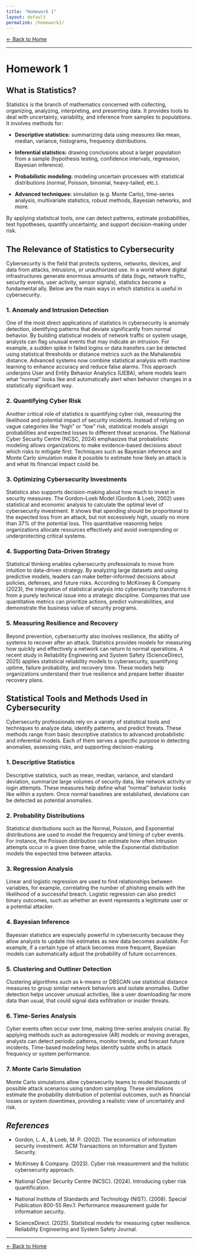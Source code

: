 ```yaml
---
title: "Homework 1"
layout: default
permalink: /homework1/
---
```


[← Back to Home](/)

---

# **Homework 1**

## **What is Statistics?**

Statistics is the branch of mathematics concerned with collecting, organizing, analyzing, interpreting, and presenting data. It provides tools to deal with uncertainty, variability, and inference from samples to populations. It involves methods for:
- **Descriptive statistics:** summarizing data using measures like mean, median, variance, histograms, frequency distributions.

- **Inferential statistics:** drawing conclusions about a larger population from a sample (hypothesis testing, confidence intervals, regression, Bayesian inference).

- **Probabilistic modeling:** modeling uncertain processes with statistical distributions (normal, Poisson, binomial, heavy-tailed, etc.).

- **Advanced techniques:** simulation (e.g. Monte Carlo), time-series analysis, multivariate statistics, robust methods, Bayesian networks, and more.

By applying statistical tools, one can detect patterns, estimate probabilities, test hypotheses, quantify uncertainty, and support decision-making under risk.

## **The Relevance of Statistics to Cybersecurity**

Cybersecurity is the field that protects systems, networks, devices, and data from attacks, intrusions, or unauthorized use. In a world where digital infrastructures generate enormous amounts of data (logs, network traffic, security events, user activity, sensor signals), statistics become a fundamental ally. Below are the main ways in which statistics is useful in cybersecurity.

### **1. Anomaly and Intrusion Detection** 

<div class="text-box">
One of the most direct applications of statistics in cybersecurity is anomaly detection, identifying patterns that deviate significantly from normal behavior. By building statistical models of network traffic or system usage, analysts can flag unusual events that may indicate an intrusion. For example, a sudden spike in failed logins or data transfers can be detected using statistical thresholds or distance metrics such as the Mahalanobis distance.
Advanced systems now combine statistical analysis with machine learning to enhance accuracy and reduce false alarms. This approach underpins User and Entity Behavior Analytics (UEBA), where models learn what “normal” looks like and automatically alert when behavior changes in a statistically significant way.
</div>

### **2. Quantifying Cyber Risk**

<div class="text-box">
Another critical role of statistics is quantifying cyber risk, measuring the likelihood and potential impact of security incidents. Instead of relying on vague categories like “high” or “low” risk, statistical models assign probabilities and expected losses to different threat scenarios.
The National Cyber Security Centre (NCSC, 2024) emphasizes that probabilistic modeling allows organizations to make evidence-based decisions about which risks to mitigate first. Techniques such as Bayesian inference and Monte Carlo simulation make it possible to estimate how likely an attack is and what its financial impact could be.
</div>

### **3. Optimizing Cybersecurity Investments**

<div class="text-box">
Statistics also supports decision-making about how much to invest in security measures. The Gordon–Loeb Model (Gordon & Loeb, 2002) uses statistical and economic analysis to calculate the optimal level of cybersecurity investment. It shows that spending should be proportional to the expected loss from an attack, but not excessively high, usually no more than 37% of the potential loss.
This quantitative reasoning helps organizations allocate resources effectively and avoid overspending or underprotecting critical systems.
</div>

### **4. Supporting Data-Driven Strategy**

<div class="text-box">
Statistical thinking enables cybersecurity professionals to move from intuition to data-driven strategy. By analyzing large datasets and using predictive models, leaders can make better-informed decisions about policies, defenses, and future risks.
According to McKinsey & Company (2023), the integration of statistical analysis into cybersecurity transforms it from a purely technical issue into a strategic discipline. Companies that use quantitative metrics can prioritize actions, predict vulnerabilities, and demonstrate the business value of security programs.
</div>

### **5. Measuring Resilience and Recovery**

<div class="text-box">
Beyond prevention, cybersecurity also involves resilience, the ability of systems to recover after an attack. Statistics provides models for measuring how quickly and effectively a network can return to normal operations.
A recent study in Reliability Engineering and System Safety (ScienceDirect, 2025) applies statistical reliability models to cybersecurity, quantifying uptime, failure probability, and recovery time. These models help organizations understand their true resilience and prepare better disaster recovery plans.
</div>

## **Statistical Tools and Methods Used in Cybersecurity**

Cybersecurity professionals rely on a variety of statistical tools and techniques to analyze data, identify patterns, and predict threats. These methods range from basic descriptive statistics to advanced probabilistic and inferential models. Each of them serves a specific purpose in detecting anomalies, assessing risks, and supporting decision-making.

### **1. Descriptive Statistics**

<div class="text-box">
  Descriptive statistics, such as mean, median, variance, and standard deviation, summarize large volumes of security data, like network activity or login attempts. These measures help define what “normal” behavior looks like within a system. Once normal baselines are established, deviations can be detected as potential anomalies.
</div>

### **2. Probability Distributions**

<div class="text-box">
Statistical distributions such as the Normal, Poisson, and Exponential distributions are used to model the frequency and timing of cyber events. For instance, the Poisson distribution can estimate how often intrusion attempts occur in a given time frame, while the Exponential distribution models the expected time between attacks.
</div>

### **3. Regression Analysis**

<div class="text-box">
Linear and logistic regression are used to find relationships between variables, for example, correlating the number of phishing emails with the likelihood of a successful breach. Logistic regression can also predict binary outcomes, such as whether an event represents a legitimate user or a potential attacker.
</div>

### **4. Bayesian Inference**

<div class="text-box">
Bayesian statistics are especially powerful in cybersecurity because they allow analysts to update risk estimates as new data becomes available. For example, if a certain type of attack becomes more frequent, Bayesian models can automatically adjust the probability of future occurrences.
</div>

### **5. Clustering and Outliner Detection**

<div class="text-box">
Clustering algorithms such as k-means or DBSCAN use statistical distance measures to group similar network behaviors and isolate anomalies. Outlier detection helps uncover unusual activities, like a user downloading far more data than usual, that could signal data exfiltration or insider threats.
</div>

### **6. Time-Series Analysis**
<div class="text-box">
Cyber events often occur over time, making time-series analysis crucial. By applying methods such as autoregressive (AR) models or moving averages, analysts can detect periodic patterns, monitor trends, and forecast future incidents. Time-based modeling helps identify subtle shifts in attack frequency or system performance.
</div>

### **7. Monte Carlo Simulation**
<div class="text-box">
Monte Carlo simulations allow cybersecurity teams to model thousands of possible attack scenarios using random sampling. These simulations estimate the probability distribution of potential outcomes, such as financial losses or system downtimes, providing a realistic view of uncertainty and risk.
</div>





## ***References***

- Gordon, L. A., & Loeb, M. P. (2002). The economics of information security investment. ACM Transactions on Information and System Security.

- McKinsey & Company. (2023). Cyber risk measurement and the holistic cybersecurity approach.

- National Cyber Security Centre (NCSC). (2024). Introducing cyber risk quantification.

- National Institute of Standards and Technology (NIST). (2008). Special Publication 800-55 Rev.1: Performance measurement guide for information security.

- ScienceDirect. (2025). Statistical models for measuring cyber resilience. Reliability Engineering and System Safety Journal.

---

[← Back to Home](/)
